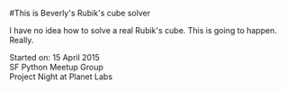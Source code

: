 #This is Beverly's Rubik's cube solver

I have no idea how to solve a real Rubik's cube.  This is going to happen.  Really.


Started on: 15 April 2015  
SF Python Meetup Group  
Project Night at Planet Labs  
